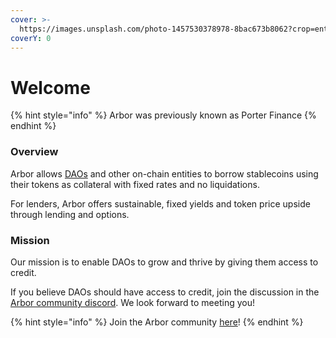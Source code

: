 ```yaml
---
cover: >-
  https://images.unsplash.com/photo-1457530378978-8bac673b8062?crop=entropy&cs=tinysrgb&fm=jpg&ixid=MnwxOTcwMjR8MHwxfHNlYXJjaHwxfHxncm93fGVufDB8fHx8MTY2MTQ1MjUyOQ&ixlib=rb-1.2.1&q=80
coverY: 0
---
```


# Welcome

{% hint style="info" %}
Arbor was previously known as Porter Finance
{% endhint %}

### Overview

Arbor allows [DAOs](https://ethereum.org/en/dao/) and other on-chain entities to borrow stablecoins using their tokens as collateral with fixed rates and no liquidations.

For lenders, Arbor offers sustainable, fixed yields and token price upside through lending and options.

### Mission

Our mission is to enable DAOs to grow and thrive by giving them access to credit.

If you believe DAOs should have access to credit, join the discussion in the [Arbor community discord](https://discord.com/invite/MSb5xKFdf6). We look forward to meeting you!

{% hint style="info" %} 
Join the Arbor community [here](https://discord.com/invite/MSb5xKFdf6)!
{% endhint %}
